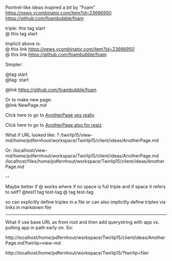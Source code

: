 Pointrel-like ideas inspired a bit by "Foam"
https://news.ycombinator.com/item?id=23666950
https://github.com/foambubble/foam

triple: this tag start  
@ this tag start

Implicit above is:  
@ this link https://news.ycombinator.com/item?id=23666950  
@ this link https://github.com/foambubble/foam  

Simpler:

@tag start  
@tag: start  

@link https://github.com/foambubble/foam

Or to make new page:  
@link NewPage.md

Click here to go to [AnotherPage yes really](AnotherPage.md)

Click here to go to [AnotherPage also for realz](AnotherPage.md)

What if URL looked like: ?
/twirlip15/view-md/home/pdfernhout/workspace/Twirlip15/client/ideas/AnotherPage.md

Or:
/localhost/view-md/home/pdfernhout/workspace/Twirlip15/client/ideas/AnotherPage.md
/localhost/files/home/pdfernhout/workspace/Twirlip15/client/ideas/AnotherPage.md

--

Maybe better if @ works where if no space is full triple and if space it refers to self?
@test1 tag test-tag
@ tag test-tag

so can explicitly define triples in a file
or can also implicitly define triples via links in markdown file

-----

What if use base URL as from root and then add querystring with app vs. putting app in path early on. So:

http://localhost/home/pdfernhout/workspace/Twirlip15/client/ideas/AnotherPage.md?twirlip=view-md

http://localhost/home/pdfernhout/workspace/Twirlip15/?twirlip=filer
